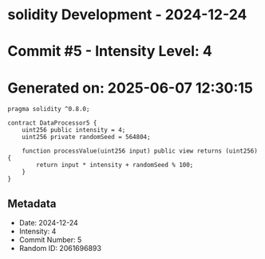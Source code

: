 ﻿# solidity Development - 2024-12-24
# Commit #5 - Intensity Level: 4
# Generated on: 2025-06-07 12:30:15
```solidity
pragma solidity ^0.8.0;

contract DataProcessor5 {
    uint256 public intensity = 4;
    uint256 private randomSeed = 564804;

    function processValue(uint256 input) public view returns (uint256) {
        return input * intensity + randomSeed % 100;
    }
}
```
## Metadata
- Date: 2024-12-24
- Intensity: 4
- Commit Number: 5
- Random ID: 2061696893
